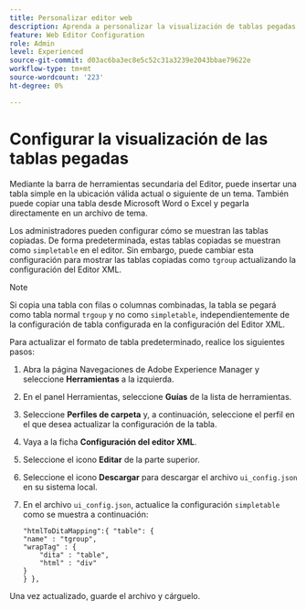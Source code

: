 ```yaml
---
title: Personalizar editor web
description: Aprenda a personalizar la visualización de tablas pegadas en el Editor
feature: Web Editor Configuration
role: Admin
level: Experienced
source-git-commit: d03ac6ba3ec8e5c52c31a3239e2043bbae79622e
workflow-type: tm+mt
source-wordcount: '223'
ht-degree: 0%

---
```


# Configurar la visualización de las tablas pegadas

Mediante la barra de herramientas secundaria del Editor, puede insertar una tabla simple en la ubicación válida actual o siguiente de un tema. También puede copiar una tabla desde Microsoft Word o Excel y pegarla directamente en un archivo de tema.

Los administradores pueden configurar cómo se muestran las tablas copiadas. De forma predeterminada, estas tablas copiadas se muestran como `simpletable` en el editor. Sin embargo, puede cambiar esta configuración para mostrar las tablas copiadas como `tgroup` actualizando la configuración del Editor XML.

>[!NOTE]
>
> Si copia una tabla con filas o columnas combinadas, la tabla se pegará como tabla normal `trgoup` y no como `simpletable`, independientemente de la configuración de tabla configurada en la configuración del Editor XML.

Para actualizar el formato de tabla predeterminado, realice los siguientes pasos:

1. Abra la página Navegaciones de Adobe Experience Manager y seleccione **Herramientas** a la izquierda.
2. En el panel Herramientas, seleccione **Guías** de la lista de herramientas.
3. Seleccione **Perfiles de carpeta** y, a continuación, seleccione el perfil en el que desea actualizar la configuración de la tabla.
4. Vaya a la ficha **Configuración del editor XML**.
5. Seleccione el icono **Editar** de la parte superior.
6. Seleccione el icono **Descargar** para descargar el archivo `ui_config.json` en su sistema local.
7. En el archivo `ui_config.json`, actualice la configuración `simpletable` como se muestra a continuación:

   ```
   "htmlToDitaMapping":{ "table": {
   "name" : "tgroup",
   "wrapTag" : {
       "dita" : "table",
       "html" : "div"
   }
   } },
   ```


Una vez actualizado, guarde el archivo y cárguelo.

